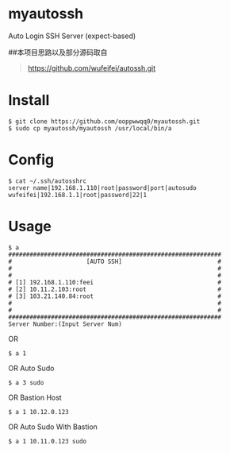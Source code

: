# myautossh

Auto Login SSH Server (expect-based)

##本项目思路以及部分源码取自
> https://github.com/wufeifei/autossh.git


# Install

```
$ git clone https://github.com/ooppwwqq0/myautossh.git
$ sudo cp myautossh/myautossh /usr/local/bin/a
```

# Config

```
$ cat ~/.ssh/autosshrc
server name|192.168.1.110|root|password|port|autosudo
wufeifei|192.168.1.1|root|password|22|1
```

# Usage

```
$ a
############################################################
#                     [AUTO SSH]                           #
#                                                          #
#                                                          #
# [1] 192.168.1.110:feei                                   #
# [2] 10.11.2.103:root                                     #
# [3] 103.21.140.84:root                                   #
#                                                          #
#                                                          #
############################################################
Server Number:(Input Server Num)
```

OR

```
$ a 1
```

OR Auto Sudo

```
$ a 3 sudo
```

OR Bastion Host

```
$ a 1 10.12.0.123
```

OR Auto Sudo With Bastion

```
$ a 1 10.11.0.123 sudo
```
